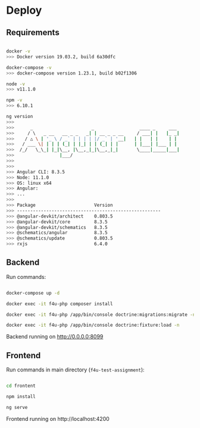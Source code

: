 # Deploy

## Requirements
```bash

docker -v
>>> Docker version 19.03.2, build 6a30dfc

docker-compose -v
>>> docker-compose version 1.23.1, build b02f1306

node -v
>>> v11.1.0

npm -v
>>> 6.10.1

ng version
>>> 
>>>      _                      _                 ____ _     ___
>>>     / \   _ __   __ _ _   _| | __ _ _ __     / ___| |   |_ _|
>>>    / △ \ | '_ \ / _` | | | | |/ _` | '__|   | |   | |    | |
>>>   / ___ \| | | | (_| | |_| | | (_| | |      | |___| |___ | |
>>>  /_/   \_\_| |_|\__, |\__,_|_|\__,_|_|       \____|_____|___|
>>>                 |___/
>>>     
>>> 
>>> Angular CLI: 8.3.5
>>> Node: 11.1.0
>>> OS: linux x64
>>> Angular: 
>>> ... 
>>> 
>>> Package                      Version
>>> ------------------------------------------------------
>>> @angular-devkit/architect    0.803.5
>>> @angular-devkit/core         8.3.5
>>> @angular-devkit/schematics   8.3.5
>>> @schematics/angular          8.3.5
>>> @schematics/update           0.803.5
>>> rxjs                         6.4.0

```

## Backend

Run commands:

```bash

docker-compose up -d

docker exec -it f4u-php composer install

docker exec -it f4u-php /app/bin/console doctrine:migrations:migrate -n

docker exec -it f4u-php /app/bin/console doctrine:fixture:load -n

```

Backend running on http://0.0.0.0:8099

## Frontend

Run commands in main directory (`f4u-test-assignment`):

```bash

cd frontent 

npm install

ng serve

```

Frontend running on http://localhost:4200
